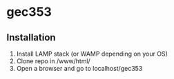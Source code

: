 # gec353

## Installation
   1. Install LAMP stack (or WAMP depending on your OS)
   2. Clone repo in /www/html/
   3. Open a browser and go to localhost/gec353
